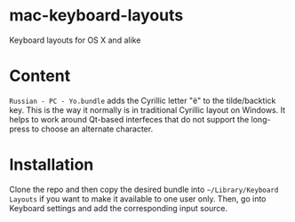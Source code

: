 # mac-keyboard-layouts
Keyboard layouts for OS X and alike

# Content
`Russian - PC - Yo.bundle` adds the Cyrillic letter "ё" to the tilde/backtick key. This is the way it normally is in traditional Cyrillic layout on Windows. It helps to work around Qt-based interfeces that do not support the long-press to choose an alternate character.

# Installation
Clone the repo and then copy the desired bundle into `~/Library/Keyboard Layouts` if you want to make it available to one user only. Then, go into Keyboard settings and add the corresponding input source.

